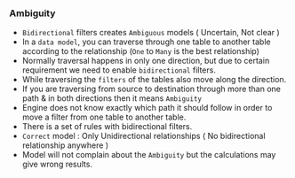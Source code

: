 ### Ambiguity 

- `Bidirectional` filters creates `Ambiguous` models ( Uncertain, Not clear )
- In a `data model`, you can traverse through one table to another table according to the relationship (`One` to `Many` is the best relationship)
- Normally traversal happens in only one direction, but due to certain requirement we need to enable `bidirectional` filters.
- While traversing the `filters` of the tables also move along the direction.
- If you are traversing from source to destination through more than one path & in both directions then it means `Ambiguity`
- Engine does not know exactly which path it should follow in order to move a filter from one table to another table.
- There is a set of rules with bidirectional filters.
- `Correct` model : Only Unidirectional relationships ( No bidirectional relationship anywhere )
- Model will not complain about the `Ambiguity` but the calculations may give wrong results.
